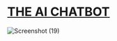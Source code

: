 # [THE AI CHATBOT](https://cdn.botpress.cloud/webchat/v2.3/shareable.html?configUrl=https://files.bpcontent.cloud/2025/01/22/06/20250122064823-5C9QMLD0.json)
![Screenshot (19)](https://github.com/user-attachments/assets/701815ac-968c-48d0-a334-c10b0cf6cece)

